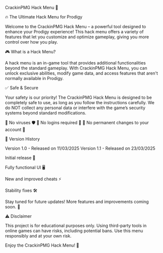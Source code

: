 CrackinPMG Hack Menu 🚀

🔥 The Ultimate Hack Menu for Prodigy

Welcome to the CrackinPMG Hack Menu – a powerful tool designed to enhance your Prodigy experience! This hack menu offers a variety of features that let you customize and optimize gameplay, giving you more control over how you play.

🎮 What is a Hack Menu?

A hack menu is an in-game tool that provides additional functionalities beyond the standard gameplay. With CrackinPMG Hack Menu, you can unlock exclusive abilities, modify game data, and access features that aren't normally available in Prodigy.

✅ Safe & Secure

Your safety is our priority! The CrackinPMG Hack Menu is designed to be completely safe to use, as long as you follow the instructions carefully. We do NOT collect any personal data or interfere with the game’s security systems beyond standard modifications.

🔹 No viruses 🛡️
🔹 No logins required 🔑
🔹 No permanent changes to your account 🔄

📅 Version History

Version 1.0 - Released on 11/03/2025
Version 1.1 - Released on 23/03/2025

Initial release 🚀

Fully functional UI 🖥️

New and improved cheats ⚡

Stability fixes 🛠️

Stay tuned for future updates! More features and improvements coming soon. 👀

⚠️ Disclaimer

This project is for educational purposes only. Using third-party tools in online games can have risks, including potential bans. Use this menu responsibly and at your own risk.

Enjoy the CrackinPMG Hack Menu! 🎉

